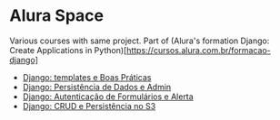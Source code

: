 # Alura Space #

Various courses with same project. Part of (Alura's formation Django: Create Applications in Python)[https://cursos.alura.com.br/formacao-django]

- [Django: templates e Boas Práticas](https://cursos.alura.com.br/course/django-templates-boas-praticas/)
- [Django: Persistência de Dados e Admin](https://cursos.alura.com.br/course/django-persistencia-dados-admin)
- [Django: Autenticação de Formulários e Alerta](https://cursos.alura.com.br/course/django-autenticacao-formularios-alerta)
- [Django: CRUD e Persistência no S3](https://cursos.alura.com.br/course/django-crud-persistencia-s3/)
